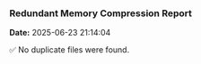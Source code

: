 ### Redundant Memory Compression Report

**Date:** 2025-06-23 21:14:04

✅ No duplicate files were found.
